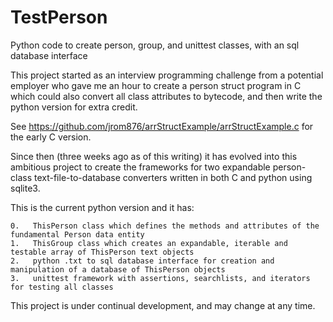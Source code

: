 # TestPerson
Python code to create person, group, and unittest classes, with an sql database interface

This project started as an interview programming challenge from a potential employer 
who gave me an hour to create a person struct program in C which could also convert all 
class attributes to bytecode, and then write the python version for extra credit. 

See https://github.com/jrom876/arrStructExample/arrStructExample.c for the early C version.

Since then (three weeks ago as of this writing) it has evolved into this ambitious project 
to create the frameworks for two expandable person-class text-file-to-database converters 
written in both C and python using sqlite3. 

This is the current python version and it has:
    
    0.   ThisPerson class which defines the methods and attributes of the fundamental Person data entity
    1.   ThisGroup class which creates an expandable, iterable and testable array of ThisPerson text objects
    2.   python .txt to sql database interface for creation and manipulation of a database of ThisPerson objects
    3.   unittest framework with assertions, searchlists, and iterators for testing all classes
    
This project is under continual development, and may change at any time.


